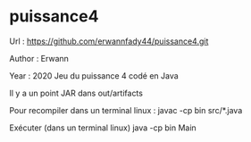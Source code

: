 # puissance4
Url : https://github.com/erwannfady44/puissance4.git

Author : Erwann

Year : 2020
Jeu du puissance 4 codé en Java

Il y a un point JAR dans out/artifacts

Pour recompiler dans un terminal linux :
javac -cp bin src/*.java

Exécuter (dans un terminal linux)
java -cp bin Main
